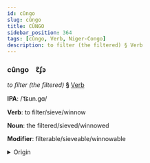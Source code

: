 ```yaml
---
id: cûngo
slug: cûngo
title: CÛNGO
sidebar_position: 364
tags: [cûngo, Verb, Niger-Congo]
description: to filter (the filtered) § Verb
---
```


### cûngo&emsp;<span kind="abugida">ꞇ̃ʄꜿ</span>

*to filter (the filtered)* **§** [Verb](../../tags/Verb)

**IPA**: /ˈt͡ɕun.gɑ/

**Verb**: to filter/sieve/winnow

**Noun**: the filtered/sieved/winnowed

**Modifier**: filterable/sieveable/winnowable

<details>
    <summary>Origin</summary>
    Swahili -chunga [tʃuᵑɡ̊ɑ]<br/>
    <em>Niger-Congo Language Family</em>
</details>